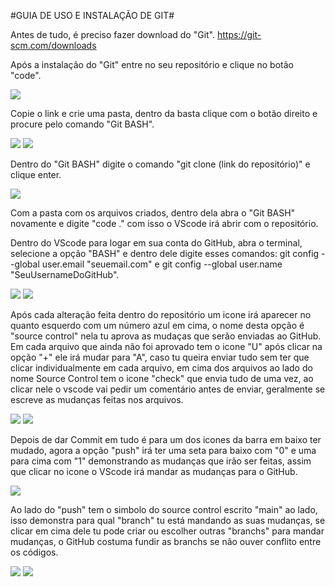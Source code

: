 #GUIA DE USO E INSTALAÇÃO DE GIT#

Antes de tudo, é preciso fazer download do "Git".
https://git-scm.com/downloads

Após a instalação do "Git" entre no seu repositório e clique no botão "code".

![](images/exemplo1.png)

Copie o link e crie uma pasta, dentro da basta clique com o botão direito e procure pelo comando "Git BASH".

![](images/exemplo2.png)
![](images/exemplo3.png)

Dentro do "Git BASH" digite o comando "git clone (link do repositório)" e clique enter.

![](images/exemplo4.png)

Com a pasta com os arquivos criados, dentro dela abra o "Git BASH" novamente e digite "code ." com isso o VScode irá abrir com o repositório.

Dentro do VScode para logar em sua conta do GitHub, abra o terminal, selecione a opção "BASH" e dentro dele digite esses comandos: 
git config --global user.email "seuemail.com" e git config --global user.name "SeuUsernameDoGitHub".

![](images/exemplo5.png)
![](images/exemplo6.png)

Após cada alteração feita dentro do repositório um icone irá aparecer no quanto esquerdo com um número azul em cima, o nome desta opção é "source control" nela tu aprova as mudaças que serão enviadas ao GitHub. Em cada arquivo que ainda não foi aprovado tem o icone "U" após clicar na opção "+" ele irá mudar para "A", caso tu queira enviar tudo sem ter que clicar individualmente em cada arquivo, em cima dos arquivos ao lado do nome Source Control tem o icone "check" que envia tudo de uma vez, ao clicar nele o vscode vai pedir um comentário antes de enviar, geralmente se escreve as mudanças feitas nos arquivos.

![](images/exemplo7.png)
![](images/exemplo8.png)

Depois de dar Commit em tudo é para um dos icones da barra em baixo ter mudado, agora a opção "push" irá ter uma seta para baixo com "0" e uma para cima com "1" demonstrando as mudanças que irão ser feitas, assim que clicar no icone o VScode irá mandar as mudanças para o GitHub.

![](images/exemplo9.png)

Ao lado do "push" tem o simbolo do source control escrito "main" ao lado, isso demonstra para qual "branch" tu está mandando as suas mudanças, se clicar em cima dele tu pode criar ou escolher outras "branchs" para mandar mudanças, o GitHub costuma fundir as branchs se não ouver conflito entre os códigos.

![](images/exemplo11.png)
![](images/exemplo10.png)
